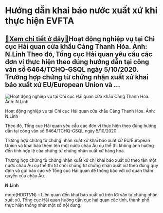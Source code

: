 Hướng dẫn khai báo nước xuất xứ khi thực hiện EVFTA
===================================================

[:gift:Xem chi tiết ở đây:gift:](https://hddtvn.com/huong-dan-khai-bao-nuoc-xuat-xu-khi-thuc-hien-evfta-2/)Hoạt động nghiệp vụ tại Chi cục Hải quan cửa khẩu Cảng Thanh Hóa. Ảnh: N.Linh Theo đó, Tổng cục Hải quan yêu cầu các đơn vị thực hiện theo đúng hướng dẫn tại công văn số 6464/TCHQ-GSQL ngày 5/10/2020. Trường hợp chứng từ chứng nhận xuất xứ khai báo xuất xứ EU/European Union và …
---------------------------------------------------------------------------------------------------------------------------------------------------------------------------------------------------------------------------------------------------------------------------------------





![Hoạt động nghiệp vụ tại Chi cục Hải quan cửa khẩu Cảng Thanh Hóa. Ảnh: N.Linh](https://hddtvn.com/wp-content/uploads/2021/01/2026_DSCF5235.jpg "Hoạt động nghiệp vụ tại Chi cục Hải quan cửa khẩu Cảng Thanh Hóa. Ảnh: N.Linh")


Hoạt động nghiệp vụ tại Chi cục Hải quan cửa khẩu Cảng Thanh Hóa. Ảnh: N.Linh



Theo đó, Tổng cục Hải quan yêu cầu các đơn vị thực hiện theo đúng hướng dẫn tại công văn số 6464/TCHQ-GSQL ngày 5/10/2020.


Trường hợp chứng từ chứng nhận xuất xứ khai báo xuất xứ EU/European Union và khai báo thêm tên một nước châu Âu cụ thể thì không ảnh hưởng đến tính hợp lệ của chứng từ chứng nhận xuất xứ hàng hóa.


Trường hợp chứng từ chứng nhận xuất xứ chỉ khai báo xuất xứ theo tên một nước châu Âu cụ thể thì từ chối chứng từ chứng nhận xuất xứ theo đúng quy định và gửi báo cáo về Tổng cục Hải quan để thông báo với cơ quan thẩm quyền của châu Âu.




**N.Linh**



more(HDDTVN) – Liên quan đến khai báo xuất xứ trên lời văn tự chứng nhận xuất xứ, Tổng cục Hải quan hướng dẫn cục hải quan các tỉnh, thành phố thực hiện thống nhất một số nội dung.

